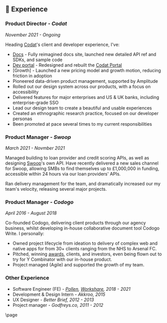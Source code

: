 ## 📄 Experience

### Product Director _- Codat_

_November 2021 - Ongoing_

Heading [Codat](https://bit.ly/3ObH0e0)'s client and developer experience, I've:

- [Docs](https://docs.codat.io/) - Fully reimagined docs site, launched new detailed API ref and SDKs, and sample code
- [Dev portal](https://app.codat.io/) - Redesigned and rebuilt the [Codat Portal](https://bit.ly/3AXMZjC)
- [Growth] - Launched a new pricing model and growth motion, reducing friction in adoption
- Pioneered data-driven product management, supported by Amplitude
- Rolled out our design system across our products, with a focus on accessibility
- Delivered features for major enterprises and US & UK banks, including enterprise-grade SSO
- Lead our design team to create a beautiful and usable experiences
- Created an ethnographic research practice, focused on our developer personas
- Been promoted at pace several times to my current responsibilities

### Product Manager _- Swoop_

_March 2021 - Novmber 2021_

Managed building to loan provider and credit scoring APIs, as well as designing [Swoop](https://bit.ly/swoopfunding)'s own API. Have recently delivered a new sales channel for Swoop, allowing SMBs to find themselves up to £1,000,000 in funding, accessible within 24 hours via our loan providers' APIs.

Ran delivery management for the team, and dramatically increased our my team's velocity, releasing several major projects.

### Product Manager _- Codogo_

_April 2016 - August 2018_

Co-founded Codogo, delivering client products through our agency business, whilst developing in-house collaborative document tool Codogo Write. I personally:

- Owned project lifecycle from ideation to delivery of complex web and native apps for from 30+ clients ranging from the NHS to Arsenal FC.
- Pitched, winning [awards](http://bit.ly/35F6psY), clients, and investors, even being flown out to try for Y Combinator with our in-house product.
- Project managed (Agile) and supported the growth of my team.

### Other Experience

- Software Engineer (FE) _- [Pollen](https://pollen.co/uk), [Workshare](https://www.litera.com/litera-and-workshare/), 2018 - 2021_
- Development & Design Intern _- Akkroo, 2015_
- UX Designer _- Better Brief, 2012 - 2013_
- Project manager _- Godfreys.co, 2011 - 2012_

\page

